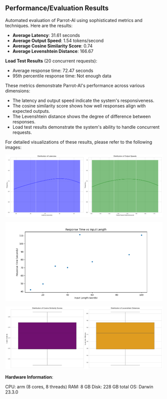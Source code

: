 
## Performance/Evaluation Results

Automated evaluation of Parrot-AI using sophisticated metrics and techniques.
Here are the results:

- **Average Latency**: 31.61 seconds
- **Average Output Speed**: 1.54 tokens/second
- **Average Cosine Similarity Score**: 0.74
- **Average Levenshtein Distance**: 166.67

**Load Test Results** (20 concurrent requests):
- Average response time: 72.47 seconds
- 95th percentile response time: Not enough data

These metrics demonstrate Parrot-AI's performance across various dimensions:
- The latency and output speed indicate the system's responsiveness.
- The cosine similarity score shows how well responses align with expected outputs.
- The Levenshtein distance shows the degree of difference between responses.
- Load test results demonstrate the system's ability to handle concurrent requests.

For detailed visualizations of these results, please refer to the following images:

![Latency and Output Speed Distribution](assets/latency_output_speed.png)

![Response Time vs Input Length](assets/response_time_vs_length.png)

![Similarity and Levenshtein Scores](assets/similarity_levenshtein.png)

**Hardware Information**:

CPU: arm (8 cores, 8 threads)
RAM: 8 GB
Disk: 228 GB total
OS: Darwin 23.3.0

